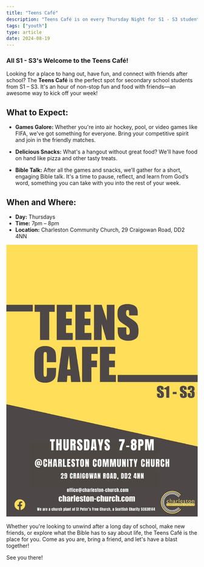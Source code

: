 ```yaml
---
title: "Teens Café"
description: "Teens Café is on every Thursday Night for S1 - S3 students"
tags: ["youth"]
type: article
date: 2024-08-19
---
```

<h3>All S1 - S3's Welcome to the Teens Café!</h3>

Looking for a place to hang out, have fun, and connect with friends after school? The **Teens Café** is the perfect spot for secondary school students from S1 – S3. It's an hour of non-stop fun and food with friends—an awesome way to kick off your week!

## What to Expect:
- **Games Galore:** Whether you're into air hockey, pool, or video games like FIFA, we've got something for everyone. Bring your competitive spirit and join in the friendly matches.
  
- **Delicious Snacks:** What's a hangout without great food? We'll have food on hand like pizza and other tasty treats.
  
- **Bible Talk:** After all the games and snacks, we’ll gather for a short, engaging Bible talk. It's a time to pause, reflect, and learn from God’s word, something you can take with you into the rest of your week.

## When and Where:
- **Day:** Thursdays
- **Time:** 7pm – 8pm
- **Location:** Charleston Community Church, 29 Craigowan Road, DD2 4NN

![Teens Café Flyer](../../../gallery/teenscafe.jpeg)

Whether you're looking to unwind after a long day of school, make new friends, or explore what the Bible has to say about life, the Teens Café is the place for you. Come as you are, bring a friend, and let's have a blast together!

See you there!










